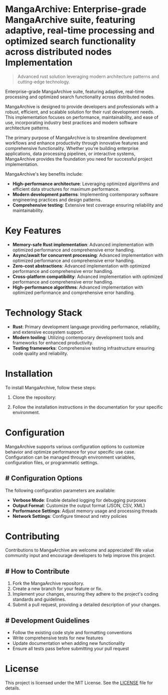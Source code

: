 <!-- fallback_MangaArchive_20251021111141_52552 -->

# MangaArchive: Enterprise-grade MangaArchive suite, featuring adaptive, real-time processing and optimized search functionality across distributed nodes Implementation
> Advanced rust solution leveraging modern architecture patterns and cutting-edge technology.

Enterprise-grade MangaArchive suite, featuring adaptive, real-time processing and optimized search functionality across distributed nodes.

MangaArchive is designed to provide developers and professionals with a robust, efficient, and scalable solution for their rust development needs. This implementation focuses on performance, maintainability, and ease of use, incorporating industry best practices and modern software architecture patterns.

The primary purpose of MangaArchive is to streamline development workflows and enhance productivity through innovative features and comprehensive functionality. Whether you're building enterprise applications, data processing pipelines, or interactive systems, MangaArchive provides the foundation you need for successful project implementation.

MangaArchive's key benefits include:

* **High-performance architecture**: Leveraging optimized algorithms and efficient data structures for maximum performance.
* **Modern development patterns**: Implementing contemporary software engineering practices and design patterns.
* **Comprehensive testing**: Extensive test coverage ensuring reliability and maintainability.

# Key Features

* **Memory-safe Rust implementation**: Advanced implementation with optimized performance and comprehensive error handling.
* **Async/await for concurrent processing**: Advanced implementation with optimized performance and comprehensive error handling.
* **Zero-cost abstractions**: Advanced implementation with optimized performance and comprehensive error handling.
* **Cross-platform compatibility**: Advanced implementation with optimized performance and comprehensive error handling.
* **High-performance algorithms**: Advanced implementation with optimized performance and comprehensive error handling.

# Technology Stack

* **Rust**: Primary development language providing performance, reliability, and extensive ecosystem support.
* **Modern tooling**: Utilizing contemporary development tools and frameworks for enhanced productivity.
* **Testing frameworks**: Comprehensive testing infrastructure ensuring code quality and reliability.

# Installation

To install MangaArchive, follow these steps:

1. Clone the repository:


2. Follow the installation instructions in the documentation for your specific environment.

# Configuration

MangaArchive supports various configuration options to customize behavior and optimize performance for your specific use case. Configuration can be managed through environment variables, configuration files, or programmatic settings.

## # Configuration Options

The following configuration parameters are available:

* **Verbose Mode**: Enable detailed logging for debugging purposes
* **Output Format**: Customize the output format (JSON, CSV, XML)
* **Performance Settings**: Adjust memory usage and processing threads
* **Network Settings**: Configure timeout and retry policies

# Contributing

Contributions to MangaArchive are welcome and appreciated! We value community input and encourage developers to help improve this project.

## # How to Contribute

1. Fork the MangaArchive repository.
2. Create a new branch for your feature or fix.
3. Implement your changes, ensuring they adhere to the project's coding standards and guidelines.
4. Submit a pull request, providing a detailed description of your changes.

## # Development Guidelines

* Follow the existing code style and formatting conventions
* Write comprehensive tests for new features
* Update documentation when adding new functionality
* Ensure all tests pass before submitting your pull request

# License

This project is licensed under the MIT License. See the [LICENSE](https://github.com/Lyche6666/MangaArchive/blob/main/LICENSE) file for details.
